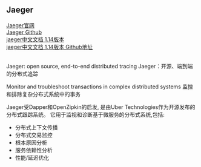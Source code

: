 
## Jaeger

[Jaeger官网](https://www.jaegertracing.io/)  
[Jaeger Github](https://github.com/jaegertracing/jaeger)  
[jaeger中文文档 1.14版本](https://rocdu.gitbook.io/jaeger-doc-zh/index)  
[jaeger中文文档 1.14版本 Github地址](https://github.com/du2016/jaeger-doc-zh)  
[]()  
[]()


Jaeger: open source, end-to-end distributed tracing
Jaeger：开源、端到端的分布式追踪

Monitor and troubleshoot transactions in complex distributed systems
监控和排除复杂分布式系统中的事务



Jaeger受Dapper和OpenZipkin的启发, 是由Uber Technologies作为开源发布的分布式跟踪系统。 它用于监视和诊断基于微服务的分布式系统,包括:
- 分布式上下文传播
- 分布式交易监控
- 根本原因分析
- 服务依赖性分析
- 性能/延迟优化








